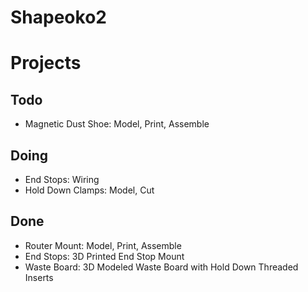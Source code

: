 # Shapeoko2

# Projects

## Todo

- Magnetic Dust Shoe: Model, Print, Assemble

## Doing

- End Stops: Wiring
- Hold Down Clamps: Model, Cut

## Done

- Router Mount: Model, Print, Assemble
- End Stops: 3D Printed End Stop Mount
- Waste Board: 3D Modeled Waste Board with Hold Down Threaded Inserts
